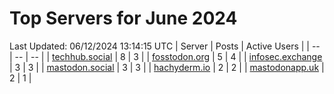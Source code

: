 # Top Servers for June 2024
Last Updated: 06/12/2024 13:14:15 UTC
| Server | Posts | Active Users |
| -- | -- | -- |
| [techhub.social](https://techhub.social/tags/PowerShell) | 8 | 3 |
| [fosstodon.org](https://fosstodon.org/tags/PowerShell) | 5 | 4 |
| [infosec.exchange](https://infosec.exchange/tags/PowerShell) | 3 | 3 |
| [mastodon.social](https://mastodon.social/tags/PowerShell) | 3 | 3 |
| [hachyderm.io](https://hachyderm.io/tags/PowerShell) | 2 | 2 |
| [mastodonapp.uk](https://mastodonapp.uk/tags/PowerShell) | 2 | 1 |
